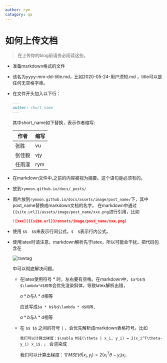 ```yaml
---
author: rym
catagory: qa
---
```


# 如何上传文档

> 在上传你的blog前请务必阅读这些。
<!-- more -->

* 准备markdown格式的文件
* 该名为yyyy-mm-dd-title.md，比如2020-05-24-用户须知.md  ，title可以是任何无空格字串。
* 在文件开头加入以下行：
  ````md
  ---
  author: short_name
  ---
  ````
  其中short_name如下替换，表示作者缩写:
  
  |作者|缩写|
  |----|----|
  |张胜|vu|
  |张佳毅|vjy|
  |任雨濛|rym|
  
* 在markdown文件中,<!-- more -->之前的内容被视为摘要。这个语句是必须有的。
* 放到`rymoon.github.io/docs/_posts/`
* 图片放到`rymoon.github.io/docs/assets/image/post_name/`下，其中 post_name替换成markdown文档的名字。
  在markdown中通过`{{site.url}}/assets/image/post_name/xxx.png`进行引用，比如
  ````markdown
  ![xxx]({{site.url}}/assets/image/post_name/xxx.png)
  ````
* 使用 `$$  $$`来表示行间公式，`$  $`表示行内公式。
* 使用latex时请注意，markdown解析先于latex，所以可能会干扰。把代码包含在
  
  ![rawtag]({{site.url}}/assets/image/2020-10-26-如何上传文档/rawtag.png)

  
  中可以彻底解决问题。
  
  * 在latex使用符号 * 时，左右要有空格。在markdown中，`$a*b$与$\lambda*d$相等`会优先渲染斜体，导致latex解析出错，
  
    $a*b$与$\lambda*d$相等

    应该写成`$a * b$与$\lambda * d$相等`,

    $a * b$与$\lambda * d$相等
  * 在 `$$ $$` 之间的符号 `|` ，会优先解析成markdown表格符号。比如
    
    `我们可以计算出梯度：$\nabla MSE(\theta | x_i, y_i) = 2(x_i^T\theta-y_i) x_i$.` ， 会渲染成
    
    我们可以计算出梯度：$\nabla MSE(\theta | x_i, y_i) = 2(x_i^T\theta-y_i) x_i$.
    
    
